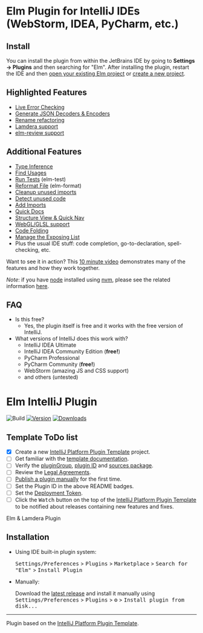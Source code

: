 # Elm Plugin for IntelliJ IDEs (WebStorm, IDEA, PyCharm, etc.)

## Install

You can install the plugin from within the JetBrains IDE by going to **Settings -> Plugins** and then searching for "Elm". After installing the plugin, restart the IDE and then [open your existing Elm project](docs/existing-project.md) or [create a new project](docs/new-project.md).


## Highlighted Features

- [Live Error Checking](docs/features/live-error-checking.md)
- [Generate JSON Decoders & Encoders](docs/features/generate-function-json.md)
- [Rename refactoring](docs/features/rename-refactoring.md)
- [Lamdera support](docs/features/lamdera.md)
- [elm-review support](docs/features/elm-review.md)


## Additional Features 

* [Type Inference](docs/features/type-inference.md)
* [Find Usages](docs/features/find-usages.md)
* [Run Tests](docs/features/elm-test.md) (elm-test)
* [Reformat File](docs/features/elm-format.md) (elm-format)
* [Cleanup unused imports](docs/features/unused-imports.md)
* [Detect unused code](docs/features/unused-code.md)
* [Add Imports](docs/features/add-imports.md)
* [Quick Docs](docs/features/quick-docs.md)
* [Structure View & Quick Nav](docs/features/structure-view.md)
* [WebGL/GLSL support](docs/features/webgl.md)
* [Code Folding](docs/features/code-folding.md)
* [Manage the Exposing List](docs/features/exposure.md)
* Plus the usual IDE stuff: code completion, go-to-declaration, spell-checking, etc.

Want to see it in action? This [10 minute video](https://www.youtube.com/watch?v=CC2TdNuZztI) demonstrates many of the features and how they work together.

_Note_: if you have [node](https://nodejs.org) installed using [nvm](https://github.com/nvm-sh/nvm), please see the
related information [here](docs/nvm.md).

## FAQ

- Is this free?
    - Yes, the plugin itself is free and it works with the free version of IntelliJ.
- What versions of IntelliJ does this work with?
    - IntelliJ IDEA Ultimate
    - IntelliJ IDEA Community Edition (**free!**)
    - PyCharm Professional
    - PyCharm Community (**free!**)
    - WebStorm (amazing JS and CSS support)
    - and others (untested)

# Elm IntelliJ Plugin

![Build](https://github.com/intellij-elm/intellij-elm/workflows/Build/badge.svg)
[![Version](https://img.shields.io/jetbrains/plugin/v/PLUGIN_ID.svg)](https://plugins.jetbrains.com/plugin/PLUGIN_ID)
[![Downloads](https://img.shields.io/jetbrains/plugin/d/PLUGIN_ID.svg)](https://plugins.jetbrains.com/plugin/PLUGIN_ID)

## Template ToDo list
- [x] Create a new [IntelliJ Platform Plugin Template][template] project.
- [ ] Get familiar with the [template documentation][template].
- [ ] Verify the [pluginGroup](/gradle.properties), [plugin ID](/src/main/resources/META-INF/plugin.xml) and [sources package](/src/main/kotlin).
- [ ] Review the [Legal Agreements](https://plugins.jetbrains.com/docs/marketplace/legal-agreements.html).
- [ ] [Publish a plugin manually](https://plugins.jetbrains.com/docs/intellij/publishing-plugin.html?from=IJPluginTemplate) for the first time.
- [ ] Set the Plugin ID in the above README badges.
- [ ] Set the [Deployment Token](https://plugins.jetbrains.com/docs/marketplace/plugin-upload.html).
- [ ] Click the <kbd>Watch</kbd> button on the top of the [IntelliJ Platform Plugin Template][template] to be notified about releases containing new features and fixes.

<!-- Plugin description -->
Elm & Lamdera Plugin
<!-- Plugin description end -->

## Installation

- Using IDE built-in plugin system:

  <kbd>Settings/Preferences</kbd> > <kbd>Plugins</kbd> > <kbd>Marketplace</kbd> > <kbd>Search for "Elm"</kbd> >
  <kbd>Install Plugin</kbd>

- Manually:

  Download the [latest release](https://github.com/intellij-elm/intellij-elm/releases/latest) and install it manually using
  <kbd>Settings/Preferences</kbd> > <kbd>Plugins</kbd> > <kbd>⚙️</kbd> > <kbd>Install plugin from disk...</kbd>


---
Plugin based on the [IntelliJ Platform Plugin Template][template].

[template]: https://github.com/JetBrains/intellij-platform-plugin-template
